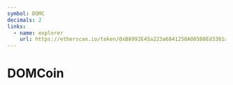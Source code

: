 ```yaml
---
symbol: DOMC
decimals: 2
links:
  - name: explorer
    url: https://etherscan.io/token/0xB8992E45a223a6841250A005B0Ed3301a1Fef9BD
---
```


# DOMCoin
